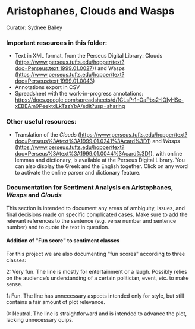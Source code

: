 # Aristophanes, Clouds and Wasps

Curator: Sydnee Bailey 

### Important resources in this folder: 
* Text in XML format, from the Perseus Digital Library: Clouds (https://www.perseus.tufts.edu/hopper/text?doc=Perseus:text:1999.01.0027)) and Wasps (https://www.perseus.tufts.edu/hopper/text?doc=Perseus:text:1999.01.0043)   
* Annotations export in CSV
* Spreadsheet with the work-in-progress annotations: https://docs.google.com/spreadsheets/d/1CLsPr1nOaPbs2-IQIyHSe-xEBEAm9PeektdLkTzzYbA/edit?usp=sharing

### Other useful resources: 
* Translation of the _Clouds_ (https://www.perseus.tufts.edu/hopper/text?doc=Perseus%3Atext%3A1999.01.0241%3Acard%3D1) and _Wasps_ (https://www.perseus.tufts.edu/hopper/text?doc=Perseus%3Atext%3A1999.01.0044%3Acard%3D1), with online lemmas and dictionary, is available at the Perseus Digital Library. You can also display the Greek and the English together. Click on any word to activate the online parser and dictionary feature. 

### Documentation for Sentiment Analysis on Aristophanes, _Wasps_ and _Clouds_
This section is intended to document any areas of ambiguity, issues, and final decisions made on specific complicated cases. Make sure to add the relevant references to the sentence (e.g. verse number and sentence number) and to quote the text in question. 

#### Addition of "Fun score" to sentiment classes
For this project we are also documenting "fun scores" according to three classes: 

2: Very fun. The line is mostly for entertainment or a laugh. Possibly relies on the audience’s understanding of a certain politician, event, etc. to make sense. 

1: Fun. The line has unnecessary aspects intended only for style, but still contains a fair amount of plot relevance. 

0: Neutral. The line is straightforward and is intended to advance the plot, lacking unnecessary quips.
